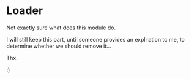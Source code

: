 # Loader

Not exactly sure what does this module do.

I will still keep this part, until someone provides an explnation to me, to determine whether we should remove it...

Thx.

:)